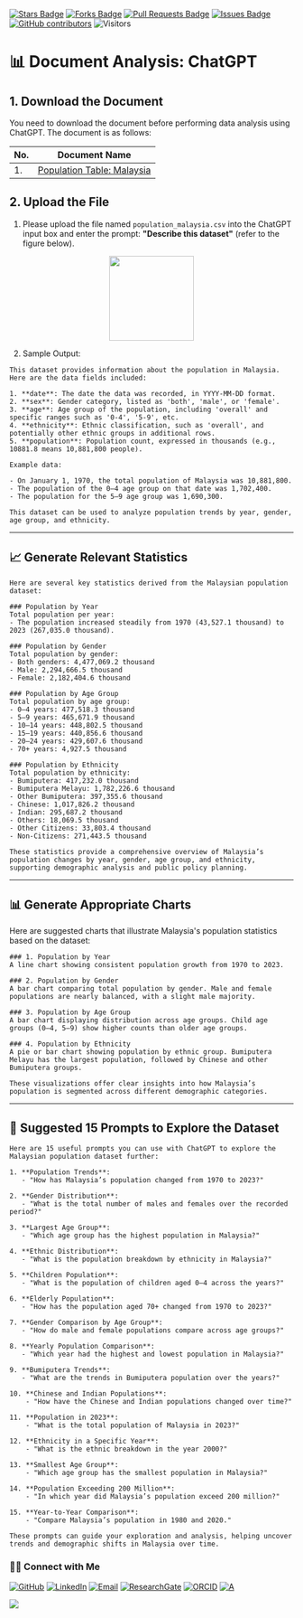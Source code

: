 <a href="https://github.com/drshahizan/short-course/stargazers"><img src="https://img.shields.io/github/stars/drshahizan/short-course" alt="Stars Badge"/></a>
<a href="https://github.com/drshahizan/short-course/network/members"><img src="https://img.shields.io/github/forks/drshahizan/short-course" alt="Forks Badge"/></a>
<a href="https://github.com/drshahizan/short-course/pulls"><img src="https://img.shields.io/github/issues-pr/drshahizan/short-course" alt="Pull Requests Badge"/></a>
<a href="https://github.com/drshahizan/short-course"><img src="https://img.shields.io/github/issues/drshahizan/short-course" alt="Issues Badge"/></a>
<a href="https://github.com/drshahizan/short-course/graphs/contributors"><img alt="GitHub contributors" src="https://img.shields.io/github/contributors/drshahizan/short-course?color=2b9348"></a>
![Visitors](https://api.visitorbadge.io/api/visitors?path=https%3A%2F%2Fgithub.com%2Fdrshahizan%2Fshort-course&labelColor=%23d9e3f0&countColor=%23697689&style=flat)

# 📊 Document Analysis: ChatGPT

## 1. Download the Document

You need to download the document before performing data analysis using ChatGPT. The document is as follows:

| No. | Document Name                                                                        |
| --- | ------------------------------------------------------------------------------------ |
| 1.  | [Population Table: Malaysia](https://data.gov.my/data-catalogue/population_malaysia) |


## 2. Upload the File

1. Please upload the file named `population_malaysia.csv` into the ChatGPT input box and enter the prompt: **"Describe this dataset"** (refer to the figure below).

<p align="center">
<img src="../../images/chatgpt1.png"  height="150" />
</p>

2. Sample Output:

```
This dataset provides information about the population in Malaysia. Here are the data fields included:

1. **date**: The date the data was recorded, in YYYY-MM-DD format.
2. **sex**: Gender category, listed as 'both', 'male', or 'female'.
3. **age**: Age group of the population, including 'overall' and specific ranges such as '0-4', '5-9', etc.
4. **ethnicity**: Ethnic classification, such as 'overall', and potentially other ethnic groups in additional rows.
5. **population**: Population count, expressed in thousands (e.g., 10881.8 means 10,881,800 people).

Example data:

- On January 1, 1970, the total population of Malaysia was 10,881,800.
- The population of the 0–4 age group on that date was 1,702,400.
- The population for the 5–9 age group was 1,690,300.

This dataset can be used to analyze population trends by year, gender, age group, and ethnicity.
```

---

## 📈 Generate Relevant Statistics

```
Here are several key statistics derived from the Malaysian population dataset:

### Population by Year
Total population per year:
- The population increased steadily from 1970 (43,527.1 thousand) to 2023 (267,035.0 thousand).

### Population by Gender
Total population by gender:
- Both genders: 4,477,069.2 thousand
- Male: 2,294,666.5 thousand
- Female: 2,182,404.6 thousand

### Population by Age Group
Total population by age group:
- 0–4 years: 477,518.3 thousand
- 5–9 years: 465,671.9 thousand
- 10–14 years: 448,802.5 thousand
- 15–19 years: 440,856.6 thousand
- 20–24 years: 429,607.6 thousand
- 70+ years: 4,927.5 thousand

### Population by Ethnicity
Total population by ethnicity:
- Bumiputera: 417,232.0 thousand
- Bumiputera Melayu: 1,782,226.6 thousand
- Other Bumiputera: 397,355.6 thousand
- Chinese: 1,017,826.2 thousand
- Indian: 295,687.2 thousand
- Others: 18,069.5 thousand
- Other Citizens: 33,803.4 thousand
- Non-Citizens: 271,443.5 thousand

These statistics provide a comprehensive overview of Malaysia’s population changes by year, gender, age group, and ethnicity, supporting demographic analysis and public policy planning.
```

---

## 📊 Generate Appropriate Charts

Here are suggested charts that illustrate Malaysia's population statistics based on the dataset:

```
### 1. Population by Year
A line chart showing consistent population growth from 1970 to 2023.

### 2. Population by Gender
A bar chart comparing total population by gender. Male and female populations are nearly balanced, with a slight male majority.

### 3. Population by Age Group
A bar chart displaying distribution across age groups. Child age groups (0–4, 5–9) show higher counts than older age groups.

### 4. Population by Ethnicity
A pie or bar chart showing population by ethnic group. Bumiputera Melayu has the largest population, followed by Chinese and other Bumiputera groups.

These visualizations offer clear insights into how Malaysia’s population is segmented across different demographic categories.
```

---

## 💬 Suggested 15 Prompts to Explore the Dataset

```
Here are 15 useful prompts you can use with ChatGPT to explore the Malaysian population dataset further:

1. **Population Trends**:
   - "How has Malaysia’s population changed from 1970 to 2023?"

2. **Gender Distribution**:
   - "What is the total number of males and females over the recorded period?"

3. **Largest Age Group**:
   - "Which age group has the highest population in Malaysia?"

4. **Ethnic Distribution**:
   - "What is the population breakdown by ethnicity in Malaysia?"

5. **Children Population**:
   - "What is the population of children aged 0–4 across the years?"

6. **Elderly Population**:
   - "How has the population aged 70+ changed from 1970 to 2023?"

7. **Gender Comparison by Age Group**:
   - "How do male and female populations compare across age groups?"

8. **Yearly Population Comparison**:
   - "Which year had the highest and lowest population in Malaysia?"

9. **Bumiputera Trends**:
   - "What are the trends in Bumiputera population over the years?"

10. **Chinese and Indian Populations**:
    - "How have the Chinese and Indian populations changed over time?"

11. **Population in 2023**:
    - "What is the total population of Malaysia in 2023?"

12. **Ethnicity in a Specific Year**:
    - "What is the ethnic breakdown in the year 2000?"

13. **Smallest Age Group**:
    - "Which age group has the smallest population in Malaysia?"

14. **Population Exceeding 200 Million**:
    - "In which year did Malaysia’s population exceed 200 million?"

15. **Year-to-Year Comparison**:
    - "Compare Malaysia’s population in 1980 and 2020."

These prompts can guide your exploration and analysis, helping uncover trends and demographic shifts in Malaysia over time.
```

### 🙌🏻 Connect with Me
<p align="left">
    <a href="https://github.com/drshahizan" target="_blank"><img alt="GitHub" src="https://img.shields.io/badge/-@drshahizan-181717?style=flat-square&logo=GitHub&logoColor=white"></a>
    <a href="https://www.linkedin.com/in/drshahizan" target="_blank"><img alt="LinkedIn" src="https://img.shields.io/badge/-drshahizan-blue?style=flat-square&logo=Linkedin&logoColor=white&link=https://www.linkedin.com/in/drshahizan/"></a>
    <a href="mailto:shahizan@utm.my" target="_blank"><img alt="Email" src="https://img.shields.io/badge/-shahizan@utm.my-c14438?style=flat-square&logo=Gmail&logoColor=white&link=mailto:shahizan@utm.my.com"></a>
    <a href="https://www.researchgate.net/profile/Mohd-Othman-28" target="_blank"><img alt="ResearchGate" src="https://img.shields.io/badge/-ResearchGate-00CCBB?style=flat-square&logo=ResearchGate&logoColor=white"></a>
    <a href="https://orcid.org/0000-0003-4261-1873" target="_blank"><img alt="ORCID" src="https://img.shields.io/badge/-ORCID-A6CE39?style=flat-square&logo=ORCID&logoColor=white"></a> 
 <a href="https://visitorbadge.io/status?path=https%3A%2F%2Fgithub.com%2Fdrshahizan" target="_blank"><img alt="A" src="https://api.visitorbadge.io/api/visitors?path=https%3A%2F%2Fgithub.com%2Fdrshahizan&labelColor=%23697689&countColor=%23555555&style=plastic"></a>
 
![](https://hit.yhype.me/github/profile?user_id=81284918)
</p>


